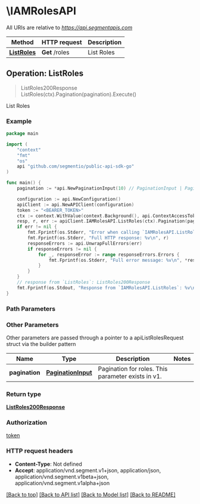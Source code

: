 # \IAMRolesAPI

All URIs are relative to *https://api.segmentapis.com*

Method | HTTP request | Description
------------- | ------------- | -------------
[**ListRoles**](IAMRolesAPI.md#ListRoles) | **Get** /roles | List Roles



## Operation: ListRoles

> ListRoles200Response ListRoles(ctx).Pagination(pagination).Execute()

List Roles



### Example

```go
package main

import (
    "context"
    "fmt"
    "os"
    api "github.com/segmentio/public-api-sdk-go"
)

func main() {
    pagination := *api.NewPaginationInput(10) // PaginationInput | Pagination for roles.  This parameter exists in v1.

    configuration := api.NewConfiguration()
    apiClient := api.NewAPIClient(configuration)
    token := "<BEARER_TOKEN>"
    ctx := context.WithValue(context.Background(), api.ContextAccessToken, token)
    resp, r, err := apiClient.IAMRolesAPI.ListRoles(ctx).Pagination(pagination).Execute()
    if err != nil {
        fmt.Fprintf(os.Stderr, "Error when calling `IAMRolesAPI.ListRoles``: %v\n", err)
        fmt.Fprintf(os.Stderr, "Full HTTP response: %v\n", r)
        responseErrors := api.UnwrapFullErrors(err)
        if responseErrors != nil {
            for _, responseError := range responseErrors.Errors {
                fmt.Fprintf(os.Stderr, "Full error message: %v\n", *responseError.Message)
            }
        }
    }
    // response from `ListRoles`: ListRoles200Response
    fmt.Fprintf(os.Stdout, "Response from `IAMRolesAPI.ListRoles`: %v\n", resp.GetData())
}
```

### Path Parameters



### Other Parameters

Other parameters are passed through a pointer to a apiListRolesRequest struct via the builder pattern


Name | Type | Description  | Notes
------------- | ------------- | ------------- | -------------
 **pagination** | [**PaginationInput**](PaginationInput.md) | Pagination for roles.  This parameter exists in v1. | 

### Return type

[**ListRoles200Response**](ListRoles200Response.md)

### Authorization

[token](../README.md#token)

### HTTP request headers

- **Content-Type**: Not defined
- **Accept**: application/vnd.segment.v1+json, application/json, application/vnd.segment.v1beta+json, application/vnd.segment.v1alpha+json

[[Back to top]](#) [[Back to API list]](../README.md#documentation-for-api-endpoints)
[[Back to Model list]](../README.md#documentation-for-models)
[[Back to README]](../README.md)

